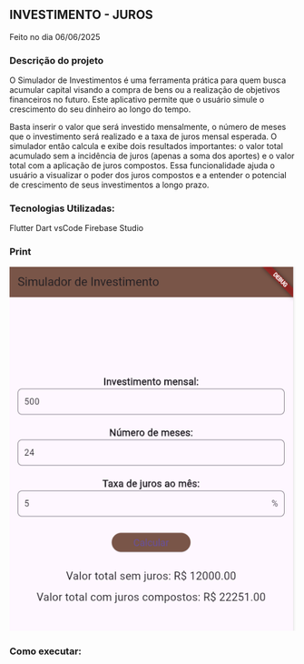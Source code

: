 ## INVESTIMENTO - JUROS
Feito no dia 06/06/2025
### Descrição do projeto
O Simulador de Investimentos é uma ferramenta prática para quem busca acumular capital visando a compra de bens ou a realização de objetivos financeiros no futuro. Este aplicativo permite que o usuário simule o crescimento do seu dinheiro ao longo do tempo.

Basta inserir o valor que será investido mensalmente, o número de meses que o investimento será realizado e a taxa de juros mensal esperada. O simulador então calcula e exibe dois resultados importantes: o valor total acumulado sem a incidência de juros (apenas a soma dos aportes) e o valor total com a aplicação de juros compostos. Essa funcionalidade ajuda o usuário a visualizar o poder dos juros compostos e a entender o potencial de crescimento de seus investimentos a longo prazo.

### Tecnologias Utilizadas:
Flutter
Dart
vsCode
Firebase Studio

### Print
![Financ 0](img.png)


### Como executar: 
